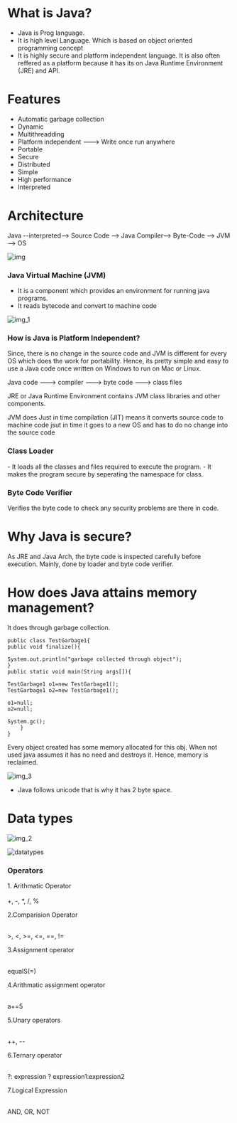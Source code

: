 # What is Java?
- Java is Prog language.
- It is high level Language. Which is based on object oriented programming concept
- It is highly secure and platform independent language. It is also often reffered as a platform because it has its on Java Runtime Environment (JRE) and API.

# Features 
- Automatic garbage collection
- Dynamic
- Multithreadding
- Platform independent ---> Write once run anywhere
- Portable
- Secure
- Distributed
- Simple
- High performance
- Interpreted

# Architecture

Java --interpreted--> Source Code --> Java Compiler--> Byte-Code --> JVM --> OS

![img](https://user-images.githubusercontent.com/87247136/212488875-0e025338-e21d-4c43-96d1-dd11f0b81936.png)


<h3> Java Virtual Machine (JVM)</h3>

- It is a component which provides an environment for running java programs.
- It reads bytecode and convert to machine code

![img_1](https://user-images.githubusercontent.com/87247136/212488894-cc891898-820c-4ece-9057-4e0dc1a53693.png)

<h3> How is Java is Platform Independent? </h3>

Since, there is no change in the source code and JVM is different for every OS which does the work for portability.
Hence, its pretty simple and easy to use a Java code once written on Windows to run on Mac or Linux.

Java code  ---> compiler ---> byte code ---> class files

JRE or Java Runtime Environment contains JVM class libraries and other components.

JVM does Just in time compilation (JIT) means it converts source code to machine code jsut in time it goes to a new OS and has to do no change into the source code

<h3> Class Loader </h3>
- It loads all the classes and files required to execute the program.
- It makes the program secure by seperating the namespace for class.

<h3> Byte Code Verifier</h3>
Verifies the byte code to check any security problems are there in code.

# Why Java is secure?

As JRE and Java Arch, the byte code is inspected carefully before execution. Mainly, done by loader and byte code verifier.

# How does Java attains memory management?
It does through garbage collection.

    public class TestGarbage1{  
    public void finalize(){

    System.out.println("garbage collected through object");
    }  
    public static void main(String args[]){

    TestGarbage1 o1=new TestGarbage1();  
    TestGarbage1 o2=new TestGarbage1();  

    o1=null;  
    o2=null; 

    System.gc();  
        }  
    } 
Every object created has some memory allocated for this obj. When not used java assumes it has no need and destroys it.
Hence, memory is reclaimed.

![img_3](https://user-images.githubusercontent.com/87247136/212488903-8ba00b81-16ea-442e-87e0-d7af77c8ca1a.png)

- Java follows unicode that is why it has 2 byte space.

# Data types

![img_2](https://user-images.githubusercontent.com/87247136/212488902-850124c0-9859-4ee9-8b19-3f0f556b5781.png)


![datatypes](https://user-images.githubusercontent.com/87247136/212490218-93a38f46-3814-40e5-bee1-075edd6937e8.png)

<h3> Operators </h3>
1. Arithmatic Operator

<br>
<br>
    +, -, *, /, %
<br>

2.Comparision Operator

<br>
    >, <, >=, <=, ==, !=
<br>

3.Assignment operator

<br>
equalS(=)
<br>

4.Arithmatic assignment operator

<br>
a+=5
<br>

5.Unary operators

<br>
++, --
<br>

6.Ternary operator

<br>
?:
expression ? expression1:expression2
<br>

7.Logical Expression

<br>
AND, OR, NOT
<br>




